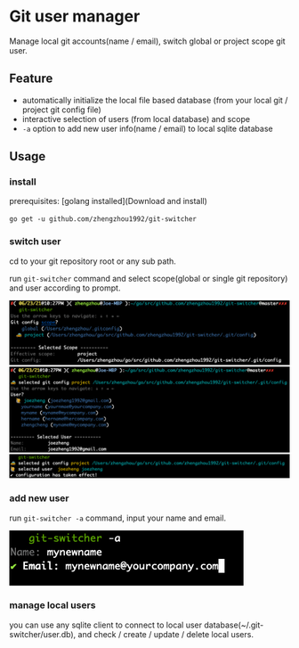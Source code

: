 # Git user manager

Manage local git accounts(name / email), switch global or project scope git user.

## Feature
- automatically initialize the local file based database (from your local git / project git config file)
- interactive selection of users (from local database) and scope
- `-a` option to add new user info(name / email) to local sqlite database


## Usage

### install
prerequisites: [golang installed](Download and install)

`go get -u github.com/zhengzhou1992/git-switcher`

### switch user

cd to your git repository root or any sub path.

run `git-switcher` command and select scope(global or single git repository) and user according to prompt.

![switch scope](doc/switch_scope.png)
![switch user](doc/switch_user.png)
![success](doc/success.png)

### add new user
run `git-switcher -a` command, input your name and email.

![new user](doc/new_user.png)

### manage local users
you can use any sqlite client to connect to local user database(~/.git-switcher/user.db), and check / create / update / delete local users.